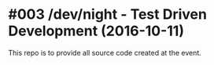 # #003 /dev/night - Test Driven Development (2016-10-11)

This repo is to provide all source code created at the event.
